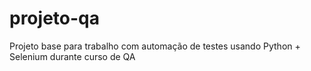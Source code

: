 # projeto-qa
Projeto base para trabalho com automação de testes usando Python + Selenium durante curso de QA
